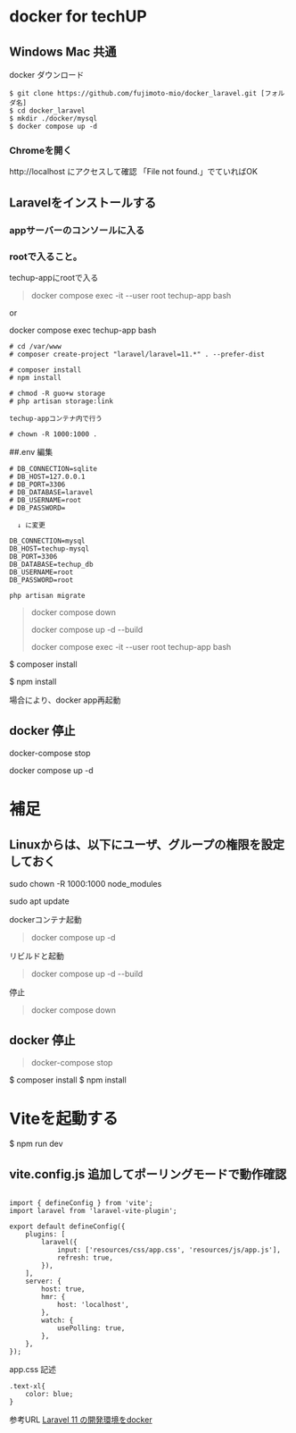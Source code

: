 # docker for techUP 
## Windows Mac 共通
docker ダウンロード
```
$ git clone https://github.com/fujimoto-mio/docker_laravel.git [フォルダ名]
$ cd docker_laravel
$ mkdir ./docker/mysql
$ docker compose up -d
```
### Chromeを開く
http://localhost
にアクセスして確認
「File not found.」でていればOK

## Laravelをインストールする
### appサーバーのコンソールに入る
### rootで入ること。

techup-appにrootで入る

> docker compose exec -it --user root techup-app bash

or 

docker compose exec techup-app bash

```
# cd /var/www
# composer create-project "laravel/laravel=11.*" . --prefer-dist
```
```
# composer install
# npm install
```

```
# chmod -R guo+w storage
# php artisan storage:link
```
```
techup-appコンテナ内で行う

# chown -R 1000:1000 .
```

##.env 編集
```
# DB_CONNECTION=sqlite
# DB_HOST=127.0.0.1
# DB_PORT=3306
# DB_DATABASE=laravel
# DB_USERNAME=root
# DB_PASSWORD=

  ↓ に変更
  
DB_CONNECTION=mysql
DB_HOST=techup-mysql
DB_PORT=3306
DB_DATABASE=techup_db
DB_USERNAME=root
DB_PASSWORD=root

```
```
php artisan migrate
```

> docker compose down
> 
> docker compose up -d --build
> 
> docker compose exec -it --user root techup-app bash
> 
$ composer install

$ npm install


場合により、docker app再起動
## docker 停止
docker-compose stop

docker compose up -d



# 補足
## Linuxからは、以下にユーザ、グループの権限を設定しておく
sudo chown -R 1000:1000 node_modules

sudo apt update

dockerコンテナ起動
> docker compose up -d

リビルドと起動
> docker compose up -d --build

停止
> docker compose down

## docker 停止
> docker-compose stop



$ composer install
$ npm install

# Viteを起動する
$ npm run dev

## vite.config.js 追加してポーリングモードで動作確認
```aiignore

import { defineConfig } from 'vite';
import laravel from 'laravel-vite-plugin';

export default defineConfig({
    plugins: [
        laravel({
            input: ['resources/css/app.css', 'resources/js/app.js'],
            refresh: true,
        }),
    ],
    server: {
        host: true,
        hmr: {
            host: 'localhost',
        },
        watch: {
            usePolling: true,
        },
    },
});

```
app.css 記述
```aiignore
.text-xl{
    color: blue;
}
```

参考URL
<a href="https://qiita.com/hitotch/items/2e816bc1423d00562dc2">Laravel 11 の開発環境をdocker</a>

